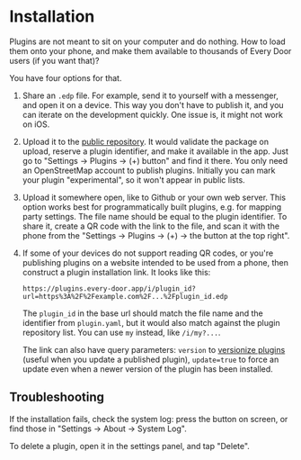 # Installation

Plugins are not meant to sit on your computer and do nothing. How to load them
onto your phone, and make them available to thousands of Every Door users (if
you want that)?

You have four options for that.

1. Share an `.edp` file. For example, send it to yourself with a messenger, and
    open it on a device. This way you don't have to publish it, and you can
    iterate on the development quickly. One issue is, it might not work on iOS.

2. Upload it to the [public repository](https://plugins.every-door.app/). It would
    validate the package on upload, reserve a plugin identifier, and make it available
    in the app. Just go to "Settings → Plugins → (+) button" and find it there.
    You only need an OpenStreetMap account to publish plugins. Initially you can
    mark your plugin "experimental", so it won't appear in public lists.

3. Upload it somewhere open, like to Github or your own web server. This option works
    best for programmatically built plugins, e.g. for mapping party settings.
    The file name should be equal to the plugin identifier.
    To share it, create a QR code with the link to the file, and scan it with the
    phone from the "Settings → Plugins → (+) → the button at the top right".

4. If some of your devices do not support reading QR codes, or you're publishing
    plugins on a website intended to be used from a phone, then construct a plugin
    installation link. It looks like this:

    `https://plugins.every-door.app/i/plugin_id?url=https%3A%2F%2Fexample.com%2F...%2Fplugin_id.edp`

    The `plugin_id` in the base url should match the file name and the identifier
    from `plugin.yaml`, but it would also match against the plugin repository list.
    You can use `my` instead, like `/i/my?...`.

    The link can also have query parameters: `version` to [versionize plugins](metadata/index.md#versioning-plugins)
    (useful when you update a published plugin), `update=true` to force an
    update even when a newer version of the plugin has been installed.

## Troubleshooting

If the installation fails, check the system log: press the button on screen,
or find those in "Settings → About → System Log".

To delete a plugin, open it in the settings panel, and tap "Delete".
